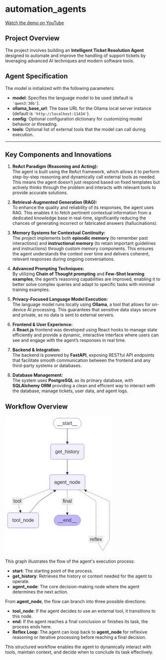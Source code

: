 # automation_agents

[Watch the demo on YouTube](https://www.youtube.com/watch?v=WTT2oSbEaro)


## Project Overview



The project involves building an **Intelligent Ticket Resolution Agent** designed to automate and improve the handling of support tickets by leveraging advanced AI techniques and modern software tools.


## Agent Specification

The model is initialized with the following parameters:

- **model**: Specifies the language model to be used (default is `'qwen3:30b'`).
- **ollama_base_url**: The base URL for the Ollama local server instance (default is `'http://localhost:11434'`).
- **config**: Optional configuration dictionary for customizing model behavior or threading.
- **tools**: Optional list of external tools that the model can call during execution.


---

## Key Components and Innovations

1. **ReAct Paradigm (Reasoning and Acting):**  
   The agent is built using the ReAct framework, which allows it to perform step-by-step reasoning and dynamically call external tools as needed. This means the agent doesn’t just respond based on fixed templates but actively thinks through the problem and interacts with relevant tools to provide accurate solutions.

2. **Retrieval-Augmented Generation (RAG):**  
   To enhance the quality and reliability of its responses, the agent uses RAG. This enables it to fetch pertinent contextual information from a dedicated knowledge base in real-time, significantly reducing the chances of generating incorrect or fabricated answers (hallucinations).

3. **Memory Systems for Contextual Continuity:**  
   The project implements both **episodic memory** (to remember past interactions) and **instructional memory** (to retain important guidelines and instructions) through custom memory components. This ensures the agent understands the context over time and delivers coherent, relevant responses during ongoing conversations.

4. **Advanced Prompting Techniques:**  
   By utilizing **Chain of Thought prompting** and **Few-Shot learning examples**, the agent’s reasoning capabilities are improved, enabling it to better solve complex queries and adapt to specific tasks with minimal training examples.

5. **Privacy-Focused Language Model Execution:**  
   The language model runs locally using **Ollama**, a tool that allows for on-device AI processing. This guarantees that sensitive data stays secure and private, as no data is sent to external servers.

6. **Frontend & User Experience:**  
   A **React.js** frontend was developed using React hooks to manage state efficiently and provide a dynamic, interactive interface where users can see and engage with the agent’s responses in real time.

7. **Backend & Integration:**  
   The backend is powered by **FastAPI**, exposing RESTful API endpoints that facilitate smooth communication between the frontend and any third-party systems or databases.

8. **Database Management:**  
   The system uses **PostgreSQL** as its primary database, with **SQLAlchemy ORM** providing a clean and efficient way to interact with the database, manage tickets, user data, and agent logs.


## Workflow Overview

![Diagram](back/assets/agent_graph.png)

This graph illustrates the flow of the agent's execution process:

- **__start__**: The starting point of the process.
- **get_history**: Retrieves the history or context needed for the agent to operate.
- **agent_node**: The core decision-making node where the agent determines the next action.

From **agent_node**, the flow can branch into three possible directions:

- **tool_node**: If the agent decides to use an external tool, it transitions to this node.
- **__end__**: If the agent reaches a final conclusion or finishes its task, the process ends here.
- **Reflex Loop**: The agent can loop back to **agent_node** for reflexive reasoning or iterative processing before reaching a final decision.

This structured workflow enables the agent to dynamically interact with tools, maintain context, and decide when to conclude its task effectively.
